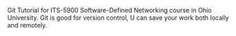 Git Tutorial for ITS-5900 Software-Defined Networking course in Ohio University.
Git is good for version control, U can save your work both locally and remotely.
